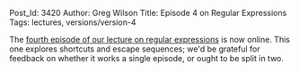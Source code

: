 Post_Id: 3420
Author: Greg Wilson
Title: Episode 4 on Regular Expressions
Tags: lectures, versions/version-4

<p>The <a href="/4_0/regexp/patterns.html">fourth episode of our lecture on regular expressions</a> is now online. This one explores shortcuts and escape sequences; we'd be grateful for feedback on whether it works a single episode, or ought to be split in two.</p>
